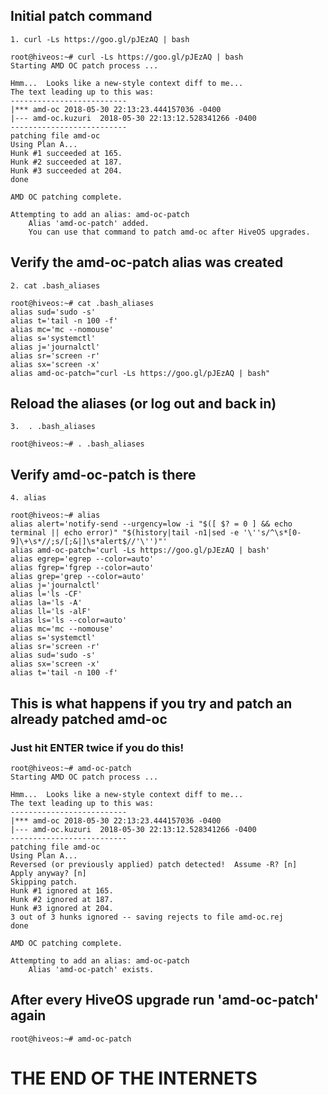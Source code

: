 ## Initial patch command
```
1. curl -Ls https://goo.gl/pJEzAQ | bash
```

```
root@hiveos:~# curl -Ls https://goo.gl/pJEzAQ | bash
Starting AMD OC patch process ...

Hmm...  Looks like a new-style context diff to me...
The text leading up to this was:
--------------------------
|*** amd-oc	2018-05-30 22:13:23.444157036 -0400
|--- amd-oc.kuzuri	2018-05-30 22:13:12.528341266 -0400
--------------------------
patching file amd-oc
Using Plan A...
Hunk #1 succeeded at 165.
Hunk #2 succeeded at 187.
Hunk #3 succeeded at 204.
done

AMD OC patching complete.

Attempting to add an alias: amd-oc-patch
	Alias 'amd-oc-patch' added.
	You can use that command to patch amd-oc after HiveOS upgrades.
```


## Verify the amd-oc-patch alias was created
```
2. cat .bash_aliases
```

```
root@hiveos:~# cat .bash_aliases
alias sud='sudo -s'
alias t='tail -n 100 -f'
alias mc='mc --nomouse'
alias s='systemctl'
alias j='journalctl'
alias sr='screen -r'
alias sx='screen -x'
alias amd-oc-patch="curl -Ls https://goo.gl/pJEzAQ | bash"
```


## Reload the aliases (or log out and back in)
```
3.  . .bash_aliases
```

```
root@hiveos:~# . .bash_aliases
```


## Verify amd-oc-patch is there
```
4. alias
```

```
root@hiveos:~# alias
alias alert='notify-send --urgency=low -i "$([ $? = 0 ] && echo terminal || echo error)" "$(history|tail -n1|sed -e '\''s/^\s*[0-9]\+\s*//;s/[;&|]\s*alert$//'\'')"'
alias amd-oc-patch='curl -Ls https://goo.gl/pJEzAQ | bash'
alias egrep='egrep --color=auto'
alias fgrep='fgrep --color=auto'
alias grep='grep --color=auto'
alias j='journalctl'
alias l='ls -CF'
alias la='ls -A'
alias ll='ls -alF'
alias ls='ls --color=auto'
alias mc='mc --nomouse'
alias s='systemctl'
alias sr='screen -r'
alias sud='sudo -s'
alias sx='screen -x'
alias t='tail -n 100 -f'
```

## This is what happens if you try and patch an already patched amd-oc
### Just hit ENTER twice if you do this!
```
root@hiveos:~# amd-oc-patch
Starting AMD OC patch process ...

Hmm...  Looks like a new-style context diff to me...
The text leading up to this was:
--------------------------
|*** amd-oc	2018-05-30 22:13:23.444157036 -0400
|--- amd-oc.kuzuri	2018-05-30 22:13:12.528341266 -0400
--------------------------
patching file amd-oc
Using Plan A...
Reversed (or previously applied) patch detected!  Assume -R? [n]
Apply anyway? [n]
Skipping patch.
Hunk #1 ignored at 165.
Hunk #2 ignored at 187.
Hunk #3 ignored at 204.
3 out of 3 hunks ignored -- saving rejects to file amd-oc.rej
done

AMD OC patching complete.

Attempting to add an alias: amd-oc-patch
	Alias 'amd-oc-patch' exists.
```

## After every HiveOS upgrade run 'amd-oc-patch' again
```
root@hiveos:~# amd-oc-patch
```

# THE END OF THE INTERNETS
